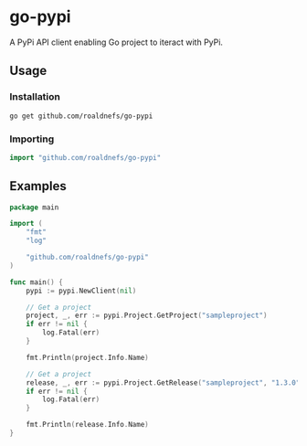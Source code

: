 # go-pypi

A PyPi API client enabling Go project to iteract with PyPi.

## Usage

### Installation

```console
go get github.com/roaldnefs/go-pypi
```

### Importing

```go
import "github.com/roaldnefs/go-pypi"
```

## Examples

```go
package main

import (
	"fmt"
	"log"

	"github.com/roaldnefs/go-pypi"
)

func main() {
	pypi := pypi.NewClient(nil)

	// Get a project
	project, _, err := pypi.Project.GetProject("sampleproject")
	if err != nil {
		log.Fatal(err)
	}

	fmt.Println(project.Info.Name)

	// Get a project
	release, _, err := pypi.Project.GetRelease("sampleproject", "1.3.0")
	if err != nil {
		log.Fatal(err)
	}

	fmt.Println(release.Info.Name)
}
```